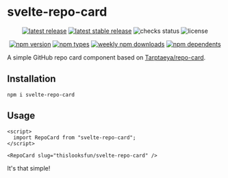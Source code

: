 # svelte-repo-card

<p align="center">
  <a href="https://github.com/thislooksfun/svelte-repo-card/releases/latest"
    ><img
      alt="latest release"
      src="https://flat.badgen.net/github/release/thislooksfun/svelte-repo-card"
    /></a
  >
  <a href="https://github.com/thislooksfun/svelte-repo-card/releases"
    ><img
      alt="latest stable release"
      src="https://flat.badgen.net/github/release/thislooksfun/svelte-repo-card/stable"
    /></a
  >
  <img
    alt="checks status"
    src="https://flat.badgen.net/github/checks/thislooksfun/svelte-repo-card"
  />
  <img
    alt="license"
    src="https://flat.badgen.net/github/license/thislooksfun/svelte-repo-card"
  />
</p>

<p align="center">
  <a href="https://npmjs.com/package/svelte-repo-card"
    ><img
      alt="npm version"
      src="https://flat.badgen.net/npm/v/svelte-repo-card"
    /></a
  >
  <a href="https://npmjs.com/package/svelte-repo-card"
    ><img
      alt="npm types"
      src="https://flat.badgen.net/npm/types/svelte-repo-card"
    /></a
  >
  <a href="https://npmjs.com/package/svelte-repo-card"
    ><img
      alt="weekly npm downloads"
      src="https://flat.badgen.net/npm/dw/svelte-repo-card"
    /></a
  >
  <a href="https://npmjs.com/package/svelte-repo-card"
    ><img
      alt="npm dependents"
      src="https://flat.badgen.net/npm/dependents/svelte-repo-card"
    /></a
  >
</p>

A simple GitHub repo card component based on [Tarptaeya/repo-card](https://github.com/Tarptaeya/repo-card).

## Installation

```
npm i svelte-repo-card
```

## Usage

```svelte
<script>
  import RepoCard from "svelte-repo-card";
</script>

<RepoCard slug="thislooksfun/svelte-repo-card" />
```

It's that simple!

